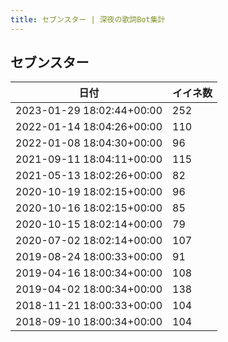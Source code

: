 ```yaml
---
title: セブンスター | 深夜の歌詞Bot集計
---
```

## セブンスター

|日付|イイネ数|
|-|-|
|2023-01-29 18:02:44+00:00|252|
|2022-01-14 18:04:26+00:00|110|
|2022-01-08 18:04:30+00:00|96|
|2021-09-11 18:04:11+00:00|115|
|2021-05-13 18:02:26+00:00|82|
|2020-10-19 18:02:15+00:00|96|
|2020-10-16 18:02:15+00:00|85|
|2020-10-15 18:02:14+00:00|79|
|2020-07-02 18:02:14+00:00|107|
|2019-08-24 18:00:33+00:00|91|
|2019-04-16 18:00:34+00:00|108|
|2019-04-02 18:00:34+00:00|138|
|2018-11-21 18:00:33+00:00|104|
|2018-09-10 18:00:34+00:00|104|
